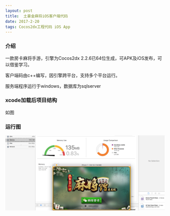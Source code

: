 ```yaml
---
layout: post
title:  土豪金麻将iOS客户端代码
date: 2017-2-20
tags: Cocos2dx工程代码 iOS App
---
```


### 介绍

一款房卡麻将手游，引擎为Cocos2dx 2.2.6已64位生成，可APK及iOS发布，可以借鉴学习。

客户端码由c++编写，因引擎跨平台，支持多个平台运行。

服务端程序运行于windows，数据库为sqlserver


### xcode加载后项目结构
如图

### 运行图

![](/images/posts/thj/thj1.jpg)


